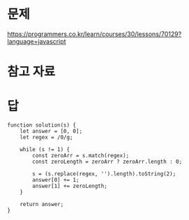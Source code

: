 # 문제
https://programmers.co.kr/learn/courses/30/lessons/70129?language=javascript

# 참고 자료

# 답
    function solution(s) {
        let answer = [0, 0];
        let regex = /0/g;

        while (s != 1) {
            const zeroArr = s.match(regex);
            const zeroLength = zeroArr ? zeroArr.length : 0;

            s = (s.replace(regex, '').length).toString(2);
            answer[0] += 1;
            answer[1] += zeroLength;
        }

        return answer;
    }
